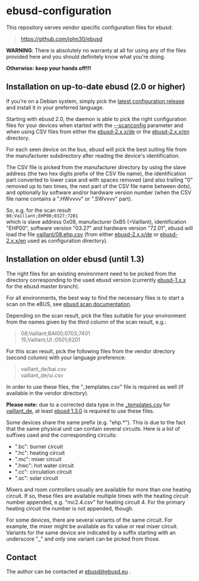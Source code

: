 ebusd-configuration
===================

This repository serves vendor specific configuration files for ebusd:

> https://github.com/john30/ebusd


**WARNING**: There is absolutely no warranty at all for using any of the files
provided here and you should definitely know what you're doing.

**Otherwise: keep your hands off!!!**


Installation on up-to-date ebusd (2.0 or higher)
------------------------------------------------

If you're on a Debian system, simply pick the [latest configuration release](releases) and install it in your preferred language.

Starting with ebusd 2.0, the daemon is able to pick the right configuration files for your devices when started with the [--scanconfig](https://github.com/john30/ebusd/wiki/2.-Run#message-configuration-options) parameter and when using CSV files from either the [ebusd-2.x.x/de](https://github.com/john30/ebusd-configuration/tree/master/ebusd-2.x.x/de) or the [ebusd-2.x.x/en](https://github.com/john30/ebusd-configuration/tree/master/ebusd-2.x.x/en) directory.

For each seen device on the bus, ebusd will pick the best suiting file from the manufacturer subdirectory after reading the device's identification.

The CSV file is picked from the manufacturer directory by using the slave address (the two hex digits prefix of the CSV file name), the identification part converted to lower case and with spaces removed (and also trailing "0" removed up to two times, the next part of the CSV file name between dots), and optionally by software and/or hardware version number (when the CSV file name contains a ".HWvvvv" or ".SWvvvv" part).

So, e.g. for the scan result  
`08;Vaillant;EHP00;0327;7201`  
which is slave address 0x08, manufacturer 0xB5 (=Vaillant), identification "EHP00", software version "03.27" and hardware version "72.01", ebusd will load the file [vaillant/08.ehp.csv](https://github.com/john30/ebusd-configuration/blob/master/ebusd-2.x.x/de/vaillant/08.ehp.csv) (from either [ebusd-2.x.x/de](https://github.com/john30/ebusd-configuration/tree/master/ebusd-2.x.x/de) or [ebusd-2.x.x/en](https://github.com/john30/ebusd-configuration/tree/master/ebusd-2.x.x/en) used as configuration directory).


Installation on older ebusd (until 1.3)
------------------------------------------------

The right files for an existing environment need to be picked from the
directory corresponding to the used ebusd version (currently [ebusd-1.x.x](https://github.com/john30/ebusd-configuration/tree/master/ebusd-1.x.x) for
the ebusd master branch).

For all environments, the best way to find the necessary files is to start a
scan on the eBUS, see [ebusd scan documentation](https://github.com/john30/ebusd/wiki/3.-Commands#scan).

Depending on the scan result, pick the files suitable for your environment
from the names given by the third column of the scan result, e.g.:

> 08;Vaillant;BAI00;0703;7401  
> 15;Vaillant;UI   ;0501;6201  

For this scan result, pick the following files from the vendor directory
(second column) with your language preference:

> vaillant_de/bai.csv  
> vaillant_de/ui.csv  

In order to use these files, the "_templates.csv" file is required as well
(if available in the vendor directory). 

**Please note:** due to a corrected data type in the [_templates.csv](https://github.com/john30/ebusd-configuration/blob/master/ebusd-1.x.x/vaillant_de/_templates.csv) for [vaillant_de](https://github.com/john30/ebusd-configuration/tree/master/ebusd-1.x.x/vaillant_de), at least [ebusd 1.3.0](https://github.com/john30/ebusd/tree/v1.3.0) is required to use these files.

Some devices share the same prefix (e.g. "ehp.*"). This is due to the fact
that the same physical unit can contain several circuits. Here is a list of
suffixes used and the corresponding circuits:

* ".bc": burner circuit
* ".hc": heating circuit
* ".mc": mixer circuit
* ".hwc": hot water circuit
* ".cc": circulation circuit
* ".sc": solar circuit

Mixers and room controllers  usually are available for more than one heating
circuit. If so, these files are available multiple times with the heating
circuit number appended, e.g. "mc2.4.csv" for heating circuit 4. For the
primary heating circuit the number is not appended, though.

For some devices, there are several variants of the same circuit. For
example, the mixer might be available as fix value or real mixer circuit.
Variants for the same device are indicated by a suffix starting with an
underscore "_" and only one variant can be picked from those.


Contact
-------

The author can be contacted at ebusd@ebusd.eu .

